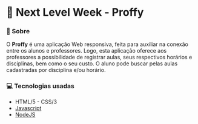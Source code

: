  <h1>🚀 Next Level Week - Proffy</h1>

<h3>🔖 Sobre</h3>
<p>O <b>Proffy</b> é uma aplicação Web responsiva, feita para auxiliar na conexão entre os alunos e professores. Logo, esta aplicação oferece aos professores a possibilidade de registrar aulas, seus respectivos horários e disciplinas, bem como o seu custo. O aluno pode buscar pelas aulas cadastradas por disciplina e/ou horário.</p>

<h3>💻 Tecnologias usadas</h3>
  <ul>
    <li>HTML/5 - CSS/3</li>
    <li><a href="https://www.javascript.com">Javascript</a></li>
    <li><a href="https://nodejs.org/en/">NodeJS</a></li>  
  </ul>
